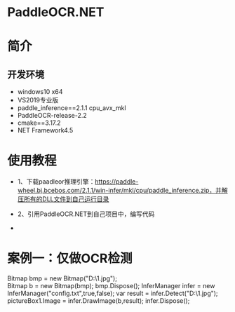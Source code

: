 # PaddleOCR.NET
# 简介
## 开发环境
- windows10 x64
- VS2019专业版
- paddle_inference==2.1.1 cpu_avx_mkl
- PaddleOCR-release-2.2
- cmake==3.17.2
- NET Framework4.5

# 使用教程

- 1、下载paadleor推理引擎：https://paddle-wheel.bj.bcebos.com/2.1.1/win-infer/mkl/cpu/paddle_inference.zip，并解压所有的DLL文件到自己运行目录

- 2、引用PaddleOCR.NET到自己项目中，编写代码
- 
# 案例一：仅做OCR检测

   Bitmap bmp = new Bitmap("D:\\1.jpg");  
   Bitmap b = new Bitmap(bmp);
            bmp.Dispose();
            InferManager infer = new InferManager("config.txt",true,false);
            var result = infer.Detect("D:\\1.jpg");
            pictureBox1.Image =  infer.DrawImage(b,result);
            infer.Dispose();
